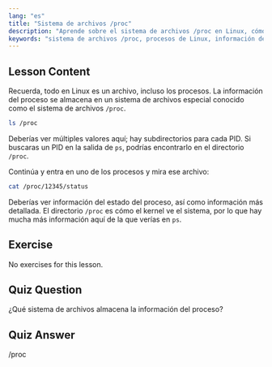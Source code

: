 ```yaml
---
lang: "es"
title: "Sistema de archivos /proc"
description: "Aprende sobre el sistema de archivos /proc en Linux, cómo almacena la información de los procesos y su estructura. Explora los detalles de los procesos con esta guía esencial de Linux."
keywords: "sistema de archivos /proc, procesos de Linux, información de procesos, tutorial de Linux, Linux para principiantes, guía de Linux"
---
```


## Lesson Content

Recuerda, todo en Linux es un archivo, incluso los procesos. La información del proceso se almacena en un sistema de archivos especial conocido como el sistema de archivos `/proc`.

```bash
ls /proc
```

Deberías ver múltiples valores aquí; hay subdirectorios para cada PID. Si buscaras un PID en la salida de `ps`, podrías encontrarlo en el directorio `/proc`.

Continúa y entra en uno de los procesos y mira ese archivo:

```bash
cat /proc/12345/status
```

Deberías ver información del estado del proceso, así como información más detallada. El directorio `/proc` es cómo el kernel ve el sistema, por lo que hay mucha más información aquí de la que verías en `ps`.

## Exercise

No exercises for this lesson.

## Quiz Question

¿Qué sistema de archivos almacena la información del proceso?

## Quiz Answer

/proc
